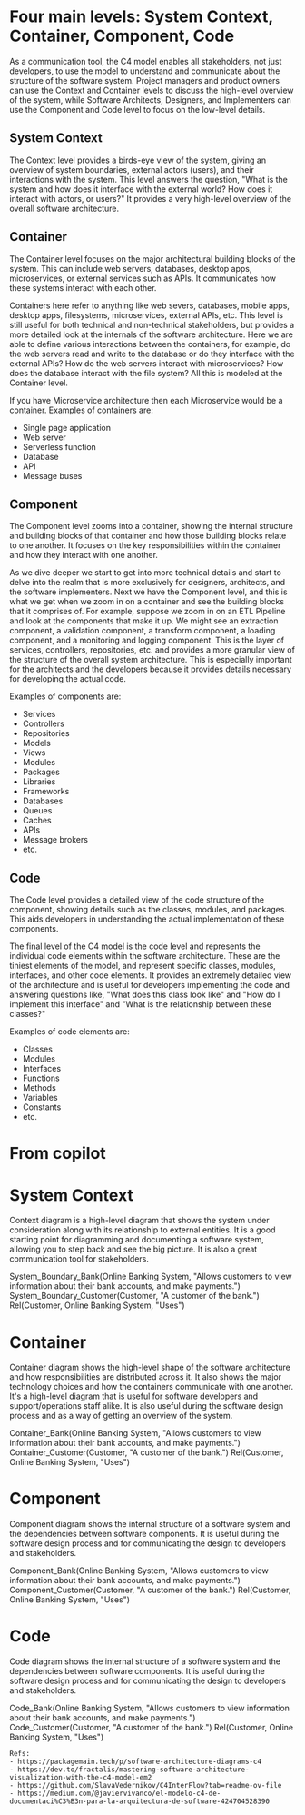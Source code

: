 # Four main levels: System Context, Container, Component, Code

As a communication tool, the C4 model enables all stakeholders, not just developers, to use the model to understand and communicate about the structure of the software system. Project managers and product owners can use the Context and Container levels to discuss the high-level overview of the system, while Software Architects, Designers, and Implementers can use the Component and Code level to focus on the low-level details.

## System Context
The Context level provides a birds-eye view of the system, giving an overview of system boundaries, external actors (users), and their interactions with the system.
This level answers the question, "What is the system and how does it interface with the external world? How does it interact with actors, or users?" It provides a very high-level overview of the overall software architecture.

## Container
The Container level focuses on the major architectural building blocks of the system. This can include web servers, databases, desktop apps, microservices, or external services such as APIs. It communicates how these systems interact with each other.

Containers here refer to anything like web severs, databases, mobile apps, desktop apps, filesystems, microservices, external APIs, etc. This level is still useful for both technical and non-technical stakeholders, but provides a more detailed look at the internals of the software architecture. Here we are able to define various interactions between the containers, for example, do the web servers read and write to the database or do they interface with the external APIs? How do the web servers interact with microservices? How does the database interact with the file system? All this is modeled at the Container level.

If you have Microservice architecture then each Microservice would be a container.
Examples of containers are:
- Single page application
- Web server
- Serverless function
- Database
- API
- Message buses

## Component
The Component level zooms into a container, showing the internal structure and building blocks of that container and how those building blocks relate to one another. It focuses on the key responsibilities within the container and how they interact with one another.

As we dive deeper we start to get into more technical details and start to delve into the realm that is more exclusively for designers, architects, and the software implementers. Next we have the Component level, and this is what we get when we zoom in on a container and see the building blocks that it comprises of. For example, suppose we zoom in on an ETL Pipeline and look at the components that make it up. We might see an extraction component, a validation component, a transform component, a loading component, and a monitoring and logging component. This is the layer of services, controllers, repositories, etc. and provides a more granular view of the structure of the overall system architecture. This is especially important for the architects and the developers because it provides details necessary for developing the actual code.

Examples of components are:
- Services
- Controllers
- Repositories
- Models
- Views
- Modules
- Packages
- Libraries
- Frameworks
- Databases
- Queues
- Caches
- APIs
- Message brokers
- etc.

## Code
The Code level provides a detailed view of the code structure of the component, showing details such as the classes, modules, and packages. This aids developers in understanding the actual implementation of these components.

The final level of the C4 model is the code level and represents the individual code elements within the software architecture. These are the tiniest elements of the model, and represent specific classes, modules, interfaces, and other code elements. It provides an extremely detailed view of the architecture and is useful for developers implementing the code and answering questions like, "What does this class look like" and "How do I implement this interface" and "What is the relationship between these classes?"

Examples of code elements are:
- Classes
- Modules
- Interfaces
- Functions
- Methods
- Variables
- Constants
- etc.


# From copilot
# System Context

Context diagram is a high-level diagram that shows the system under consideration along with its relationship to external entities. It is a good starting point for diagramming and documenting a software system, allowing you to step back and see the big picture. It is also a great communication tool for stakeholders.

System_Boundary_Bank(Online Banking System, "Allows customers to view information about their bank accounts, and make payments.")
System_Boundary_Customer(Customer, "A customer of the bank.")
Rel(Customer, Online Banking System, "Uses")

# Container
Container diagram shows the high-level shape of the software architecture and how responsibilities are distributed across it. It also shows the major technology choices and how the containers communicate with one another. It's a high-level diagram that is useful for software developers and support/operations staff alike. It is also useful during the software design process and as a way of getting an overview of the system.

Container_Bank(Online Banking System, "Allows customers to view information about their bank accounts, and make payments.")
Container_Customer(Customer, "A customer of the bank.")
Rel(Customer, Online Banking System, "Uses")

# Component
Component diagram shows the internal structure of a software system and the dependencies between software components. It is useful during the software design process and for communicating the design to developers and stakeholders.

Component_Bank(Online Banking System, "Allows customers to view information about their bank accounts, and make payments.")
Component_Customer(Customer, "A customer of the bank.")
Rel(Customer, Online Banking System, "Uses")

# Code
Code diagram shows the internal structure of a software system and the dependencies between software components. It is useful during the software design process and for communicating the design to developers and stakeholders.

Code_Bank(Online Banking System, "Allows customers to view information about their bank accounts, and make payments.")
Code_Customer(Customer, "A customer of the bank.")
Rel(Customer, Online Banking System, "Uses")
```
Refs:
- https://packagemain.tech/p/software-architecture-diagrams-c4
- https://dev.to/fractalis/mastering-software-architecture-visualization-with-the-c4-model-em2
- https://github.com/SlavaVedernikov/C4InterFlow?tab=readme-ov-file
- https://medium.com/@javiervivanco/el-modelo-c4-de-documentaci%C3%B3n-para-la-arquitectura-de-software-424704528390